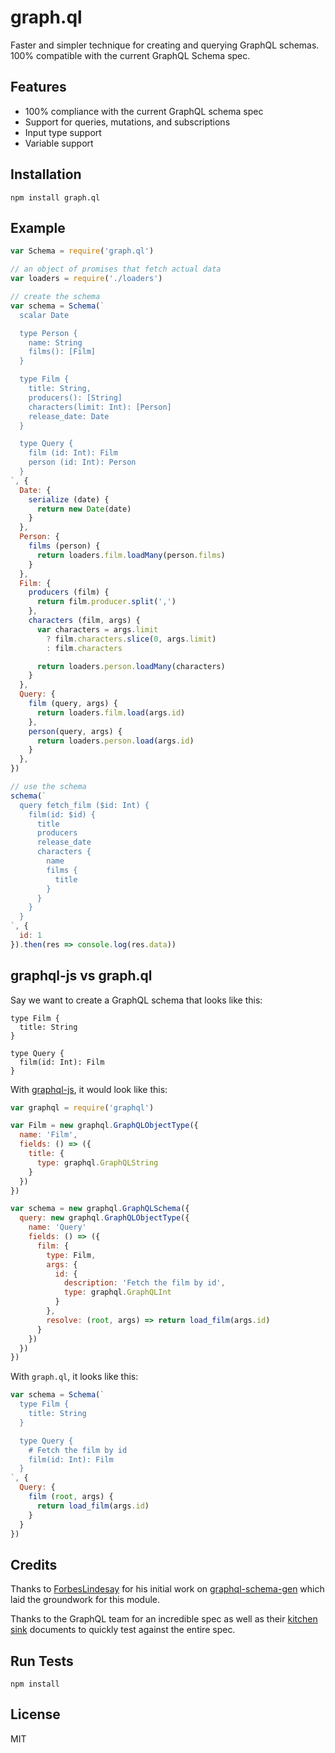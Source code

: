 
# graph.ql

  Faster and simpler technique for creating and querying GraphQL schemas. 100% compatible with the current GraphQL Schema spec.

## Features

- 100% compliance with the current GraphQL schema spec
- Support for queries, mutations, and subscriptions
- Input type support
- Variable support

## Installation

```
npm install graph.ql
```

## Example

```js
var Schema = require('graph.ql')

// an object of promises that fetch actual data
var loaders = require('./loaders')

// create the schema
var schema = Schema(`
  scalar Date

  type Person {
    name: String
    films(): [Film]
  }

  type Film {
    title: String,
    producers(): [String]
    characters(limit: Int): [Person]
    release_date: Date
  }

  type Query {
    film (id: Int): Film
    person (id: Int): Person
  }
`, {
  Date: {
    serialize (date) {
      return new Date(date)
    }
  },
  Person: {
    films (person) {
      return loaders.film.loadMany(person.films)
    }
  },
  Film: {
    producers (film) {
      return film.producer.split(',')
    },
    characters (film, args) {
      var characters = args.limit
        ? film.characters.slice(0, args.limit)
        : film.characters

      return loaders.person.loadMany(characters)
    }
  },
  Query: {
    film (query, args) {
      return loaders.film.load(args.id)
    },
    person(query, args) {
      return loaders.person.load(args.id)
    }
  },
})

// use the schema
schema(`
  query fetch_film ($id: Int) {
    film(id: $id) {
      title
      producers
      release_date
      characters {
        name
        films {
          title
        }
      }
    }
  }
`, {
  id: 1
}).then(res => console.log(res.data))
```

## graphql-js vs graph.ql

Say we want to create a GraphQL schema that looks like this:

```
type Film {
  title: String
}

type Query {
  film(id: Int): Film
}
```

With [graphql-js](http://github.com/graphql/graphql-js), it would look like this:

```js
var graphql = require('graphql')

var Film = new graphql.GraphQLObjectType({
  name: 'Film',
  fields: () => ({
    title: {
      type: graphql.GraphQLString
    }
  })
})

var schema = new graphql.GraphQLSchema({
  query: new graphql.GraphQLObjectType({
    name: 'Query'
    fields: () => ({
      film: {
        type: Film,
        args: {
          id: {
            description: 'Fetch the film by id',
            type: graphql.GraphQLInt
          }
        },
        resolve: (root, args) => return load_film(args.id)
      }
    })
  })
})
```

With `graph.ql`, it looks like this:

```js
var schema = Schema(`
  type Film {
    title: String
  }

  type Query {
    # Fetch the film by id
    film(id: Int): Film
  }
`, {
  Query: {
    film (root, args) {
      return load_film(args.id)
    }
  }
})
```

## Credits

Thanks to [ForbesLindesay](https://github.com/ForbesLindesay) for his initial work on [graphql-schema-gen](https://github.com/ForbesLindesay/graphql-schema-gen) which laid the groundwork for this module.

Thanks to the GraphQL team for an incredible spec as well as their [kitchen sink](https://github.com/graphql/graphql-js/tree/master/src/language/__tests__) documents to quickly test against the entire spec.

## Run Tests

```
npm install
```

## License

MIT
